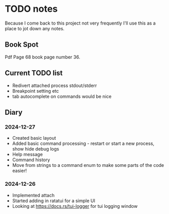 # TODO notes

Because I come back to this project not very frequently I'll use this as a
place to jot down any notes.

## Book Spot

Pdf Page 68 book page number 36.

## Current TODO list 

* Redivert attached process stdout/stderr
* Breakpoint setting etc
* tab autocomplete on commands would be nice

## Diary

### 2024-12-27

* Created basic layout 
* Added basic command processing - restart or start a new process, show hide debug logs
* Help message
* Command history
* Move from strings to a command enum to make some parts of the code easier!

### 2024-12-26

* Implemented attach
* Started adding in ratatui for a simple UI
* Looking at https://docs.rs/tui-logger for tui logging window
